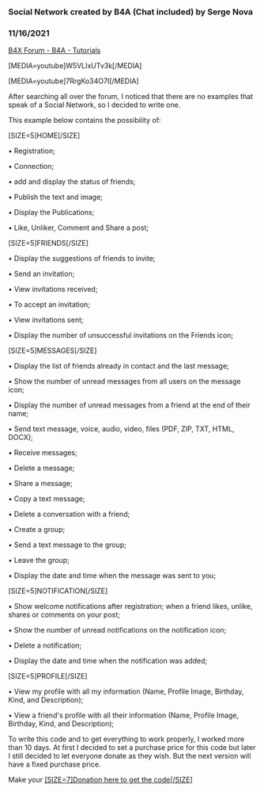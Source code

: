 ### Social Network created by B4A (Chat included) by Serge Nova
### 11/16/2021
[B4X Forum - B4A - Tutorials](https://www.b4x.com/android/forum/threads/136071/)

[MEDIA=youtube]W5VLIxUTv3k[/MEDIA]  
  
  
[MEDIA=youtube]7RrgKo34O7I[/MEDIA]  
  
  
After searching all over the forum, I noticed that there are no examples that speak of a Social Network, so I decided to write one.  
  
This example below contains the possibility of:  
  
[SIZE=5]HOME[/SIZE]  
  
• Registration;  
  
• Connection;  
  
• add and display the status of friends;  
  
• Publish the text and image;  
  
• Display the Publications;  
  
• Like, Unliker, Comment and Share a post;  
  
[SIZE=5]FRIENDS[/SIZE]  
  
• Display the suggestions of friends to invite;  
  
• Send an invitation;  
  
• View invitations received;  
  
• To accept an invitation;  
  
• View invitations sent;  
  
• Display the number of unsuccessful invitations on the Friends icon;  
  
[SIZE=5]MESSAGES[/SIZE]  
  
• Display the list of friends already in contact and the last message;  
  
• Show the number of unread messages from all users on the message icon;  
  
• Display the number of unread messages from a friend at the end of their name;  
  
• Send text message, voice, audio, video, files (PDF, ZIP, TXT, HTML, DOCX);  
  
• Receive messages;  
  
• Delete a message;  
  
• Share a message;  
  
• Copy a text message;  
  
• Delete a conversation with a friend;  
  
• Create a group;  
  
• Send a text message to the group;  
  
• Leave the group;  
  
• Display the date and time when the message was sent to you;  
  
[SIZE=5]NOTIFICATION[/SIZE]  
  
• Show welcome notifications after registration; when a friend likes, unlike, shares or comments on your post;  
  
• Show the number of unread notifications on the notification icon;  
  
• Delete a notification;  
  
• Display the date and time when the notification was added;  
  
[SIZE=5]PROFILE[/SIZE]  
  
• View my profile with all my information (Name, Profile Image, Birthday, Kind, and Description);  
  
• View a friend's profile with all their information (Name, Profile Image, Birthday, Kind, and Description);  
  
To write this code and to get everything to work properly, I worked more than 10 days. At first I decided to set a purchase price for this code but later I still decided to let everyone donate as they wish. But the next version will have a fixed purchase price.  
  
Make your [[SIZE=7]Donation here to get the code[/SIZE]](https://sites.google.com/view/donation-for-b4a-social-networ/accueil)